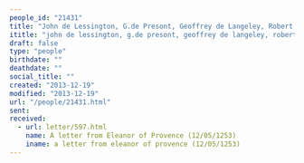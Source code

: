 ```yaml
---
people_id: "21431"
title: "John de Lessington, G.de Presont, Geoffrey de Langeley, Robert de Crepping"
ititle: "john de lessington, g.de presont, geoffrey de langeley, robert de crepping"
draft: false
type: "people"
birthdate: ""
deathdate: ""
social_title: ""
created: "2013-12-19"
modified: "2013-12-19"
url: "/people/21431.html"
sent:
received:
  - url: letter/597.html
    name: A letter from Eleanor of Provence (12/05/1253)
    iname: a letter from eleanor of provence (12/05/1253)
---
```

